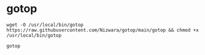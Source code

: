 # gotop

```
wget -O /usr/local/bin/gotop https://raw.githubusercontent.com/Nizwara/gotop/main/gotop && chmod +x /usr/local/bin/gotop
```
```
gotop
```
